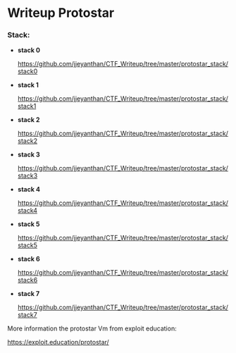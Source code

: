 


# Writeup Protostar 

### Stack:


- **stack 0** 

    https://github.com/jjeyanthan/CTF_Writeup/tree/master/protostar_stack/stack0
 
- **stack 1**

    https://github.com/jjeyanthan/CTF_Writeup/tree/master/protostar_stack/stack1

- **stack 2**

    https://github.com/jjeyanthan/CTF_Writeup/tree/master/protostar_stack/stack2

- **stack 3**

    https://github.com/jjeyanthan/CTF_Writeup/tree/master/protostar_stack/stack3

- **stack 4**

    https://github.com/jjeyanthan/CTF_Writeup/tree/master/protostar_stack/stack4

- **stack 5**

    https://github.com/jjeyanthan/CTF_Writeup/tree/master/protostar_stack/stack5

- **stack 6**

   https://github.com/jjeyanthan/CTF_Writeup/tree/master/protostar_stack/stack6
 
- **stack 7**

    https://github.com/jjeyanthan/CTF_Writeup/tree/master/protostar_stack/stack7



More information the protostar Vm from exploit education:  

https://exploit.education/protostar/
